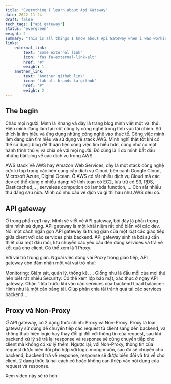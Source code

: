 ```yaml
---
title: "Everything I learn about Api Gateway"
date: 2022-11-24
draft: false
tech_tags: ["api gateway"]
status: "evergreen"
weight: 2
summary: "This is all things I know about Api Gateway when i was working with this term" 
links:
    external_link:
        text: "Some external link"
        icon: "fas fa-external-link-alt"
        href: "#"
        weight: 1
    another_link:
        text: "Another github link"
        icon: "fab alt brands fa-github"
        href: "#"
        weight: 2
---
```

## The begin
Chào mọi người. Mình là Khang và đây là trang blog mình viết một vài thứ. Hiện mình đang làm tại một công ty công nghệ trong lĩnh vực tài chính. Sở thích là tìm hiểu và ứng dụng những công nghệ vào thực tế. Công việc mình làm đang cần tìm hiểu và sử dụng về stack AWS. Mình nghĩ thật tốt khi có thể sử dụng blog để thuận tiện công việc tim hiểu hơn, cũng như có một hành trình thú vị và chia sẻ với mọi người. Đó cũng là lí do mình bắt đầu những bài blog về các dịch vụ trong AWS.

AWS stack
Vê AWS hay Amazon Web Services, đây là một stack công nghệ cực kì top trong các bên cung cấp dịch vụ Cloud, bên cạnh Google Cloud, Microsoft Azure, Digital Ocean. Ở AWS có rất nhiều dịch vụ Cloud mà các dev có thể dùng ở nhiều dạng: Về tính toán có EC2, lưu trữ có S3, RDS, Elasticached,.. , serveless compution có lambda function, … Còn rất nhiều thứ đằng sau nữa. Mình có nhu cầu vê dịch vụ gì thì hâu như AWS đều có.

## API gateway
Ở trong phần ep1 này. Mình sẽ viết về API gateway, bởi đây là phần trọng tâm mình sử dụng. API gateway là một khái niệm rất phổ biến với các dev. Nói một cách ngắn gọn API gateway là trung gian của một loạt các giao tiếp giữa client với các services phía backend. API gateway sinh ra bởi sự cần thiết của một đầu mối, lưu chuyển các yêu cầu đến đúng services và trả về kết quả cho client. Có thể xem là 1 Proxy.

Với vai trò trung gian. Ngoài việc đóng vai Proxy trong giao tiếp, API gateway còn đảm nhận một vài vai trò như:

Monitoring: Giám sát, quản lý, thống kê, … Giống như là đầu mối của mọi thứ nên biết rất nhiều
Security: Có thể xem lớp bảo mật, xác thực ở ngay API gateway. Chặn 1 lớp trước khi vào các services của backend
Load balancer: Hình như là một cân bằng tải. Giúp phân chia tải tránh quá tải các services backend…

## Proxy và Non-Proxy
Ở API gateway, có 2 dạng thức chính: Proxy và Non-Proxy. Proxy là loại gateway sử dụng để chuyển tiếp các request từ client sang đến backend, và không thực hiện logic hay thay đổi gi đối với thông tin của request, sau khi backend xử lý sẽ trả lại response và response sẽ cũng chuyển tiếp cho client mà không có xử lý thêm. Ngược lại, với Non-Proxy, thông tin của request được biến đổi phù hợp với logic mong muốn, sau đó sẽ chuyển cho backend, backend trả về response, response sẽ được biến đổi và trả về cho client. 2 dạng thức là hai cách có hoặc không can thiệp vào nội dung của request và response.

Xem video này sẽ rõ hơn